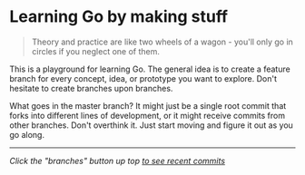 # Learning Go by making stuff

> Theory and practice are like two wheels of a wagon - you'll only go in circles if you neglect one of them.

This is a playground for learning Go.
The general idea is to create a feature branch for every concept, idea, or prototype you want to explore.
Don't hesitate to create branches upon branches.

What goes in the master branch?
It might just be a single root commit that forks into different lines of development, or it might receive commits from other branches.
Don't overthink it.
Just start moving and figure it out as you go along.

---
*Click the "branches" button up top [to see recent commits](https://github.com/counterposition/learngo/branches/active)*
